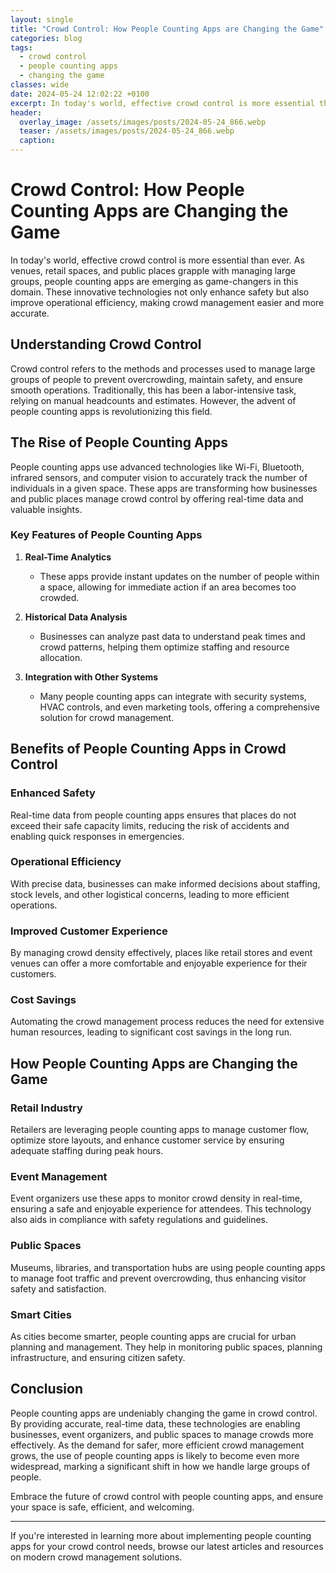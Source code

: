 ```yaml
---
layout: single
title: "Crowd Control: How People Counting Apps are Changing the Game"
categories: blog
tags:
  - crowd control
  - people counting apps
  - changing the game
classes: wide
date: 2024-05-24 12:02:22 +0100
excerpt: In today's world, effective crowd control is more essential than ever. As venues, retail spaces, and public places grapple with managing large groups, peopl...
header:
  overlay_image: /assets/images/posts/2024-05-24_866.webp
  teaser: /assets/images/posts/2024-05-24_866.webp
  caption: 
---
```

  
# Crowd Control: How People Counting Apps are Changing the Game

In today's world, effective crowd control is more essential than ever. As venues, retail spaces, and public places grapple with managing large groups, people counting apps are emerging as game-changers in this domain. These innovative technologies not only enhance safety but also improve operational efficiency, making crowd management easier and more accurate. 

## Understanding Crowd Control

Crowd control refers to the methods and processes used to manage large groups of people to prevent overcrowding, maintain safety, and ensure smooth operations. Traditionally, this has been a labor-intensive task, relying on manual headcounts and estimates. However, the advent of people counting apps is revolutionizing this field.

## The Rise of People Counting Apps

People counting apps use advanced technologies like Wi-Fi, Bluetooth, infrared sensors, and computer vision to accurately track the number of individuals in a given space. These apps are transforming how businesses and public places manage crowd control by offering real-time data and valuable insights.

### Key Features of People Counting Apps

1. **Real-Time Analytics**
   - These apps provide instant updates on the number of people within a space, allowing for immediate action if an area becomes too crowded.

2. **Historical Data Analysis**
   - Businesses can analyze past data to understand peak times and crowd patterns, helping them optimize staffing and resource allocation.

3. **Integration with Other Systems**
   - Many people counting apps can integrate with security systems, HVAC controls, and even marketing tools, offering a comprehensive solution for crowd management.

## Benefits of People Counting Apps in Crowd Control

### Enhanced Safety

Real-time data from people counting apps ensures that places do not exceed their safe capacity limits, reducing the risk of accidents and enabling quick responses in emergencies.

### Operational Efficiency

With precise data, businesses can make informed decisions about staffing, stock levels, and other logistical concerns, leading to more efficient operations.

### Improved Customer Experience

By managing crowd density effectively, places like retail stores and event venues can offer a more comfortable and enjoyable experience for their customers.

### Cost Savings

Automating the crowd management process reduces the need for extensive human resources, leading to significant cost savings in the long run.

## How People Counting Apps are Changing the Game

### Retail Industry

Retailers are leveraging people counting apps to manage customer flow, optimize store layouts, and enhance customer service by ensuring adequate staffing during peak hours.

### Event Management

Event organizers use these apps to monitor crowd density in real-time, ensuring a safe and enjoyable experience for attendees. This technology also aids in compliance with safety regulations and guidelines.

### Public Spaces

Museums, libraries, and transportation hubs are using people counting apps to manage foot traffic and prevent overcrowding, thus enhancing visitor safety and satisfaction.

### Smart Cities

As cities become smarter, people counting apps are crucial for urban planning and management. They help in monitoring public spaces, planning infrastructure, and ensuring citizen safety.

## Conclusion

People counting apps are undeniably changing the game in crowd control. By providing accurate, real-time data, these technologies are enabling businesses, event organizers, and public spaces to manage crowds more effectively. As the demand for safer, more efficient crowd management grows, the use of people counting apps is likely to become even more widespread, marking a significant shift in how we handle large groups of people.

Embrace the future of crowd control with people counting apps, and ensure your space is safe, efficient, and welcoming.

---

If you're interested in learning more about implementing people counting apps for your crowd control needs, browse our latest articles and resources on modern crowd management solutions.